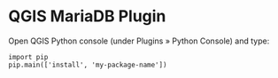 <h1>QGIS MariaDB Plugin</h1>
Open QGIS Python console (under Plugins » Python Console) and type:


```{python}
import pip
pip.main(['install', 'my-package-name'])
```
